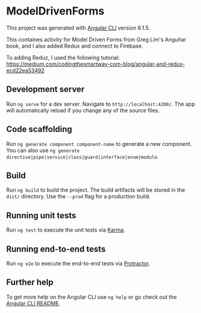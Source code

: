 # ModelDrivenForms

This project was generated with [Angular CLI](https://github.com/angular/angular-cli) version 6.1.5.

This containes activity for Model Driven Forms from Greg Lim's Anguñar book, and I also added Redux and connect to Firebase.

To adding Reduz, I used the following tutorial:
https://medium.com/codingthesmartway-com-blog/angular-and-redux-ecd22ea53492

## Development server

Run `ng serve` for a dev server. Navigate to `http://localhost:4200/`. The app will automatically reload if you change any of the source files.

## Code scaffolding

Run `ng generate component component-name` to generate a new component. You can also use `ng generate directive|pipe|service|class|guard|interface|enum|module`.

## Build

Run `ng build` to build the project. The build artifacts will be stored in the `dist/` directory. Use the `--prod` flag for a production build.

## Running unit tests

Run `ng test` to execute the unit tests via [Karma](https://karma-runner.github.io).

## Running end-to-end tests

Run `ng e2e` to execute the end-to-end tests via [Protractor](http://www.protractortest.org/).

## Further help

To get more help on the Angular CLI use `ng help` or go check out the [Angular CLI README](https://github.com/angular/angular-cli/blob/master/README.md).
